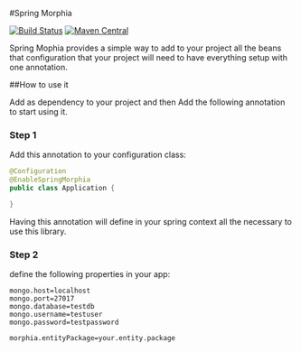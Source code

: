 #Spring Morphia

[![Build Status](https://travis-ci.org/caelwinner/spring-morphia.svg?branch=master)](https://travis-ci.org/caelwinner/spring-morphia)
[![Maven Central](https://maven-badges.herokuapp.com/maven-central/uk.co.caeldev/spring-morphia/badge.png?style=flat)](http://search.maven.org/#search|ga|1|g%3A%22uk.co.caeldev%22%20AND%20a%3A%22spring-morphia%22)

Spring Mophia provides a simple way to add to your project all the beans that configuration that your project will need to have everything setup with one annotation.

##How to use it

Add as dependency to your project and then Add the following annotation to start using it.

### Step 1
Add this annotation to your configuration class:

```java
@Configuration
@EnableSpringMorphia
public class Application {

}
```
Having this annotation will define in your spring context all the necessary to use this library.

### Step 2
define the following properties in your app:

```
mongo.host=localhost
mongo.port=27017
mongo.database=testdb
mongo.username=testuser
mongo.password=testpassword

morphia.entityPackage=your.entity.package
```
